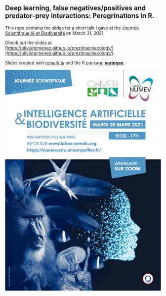 ## Deep learning, false negatives/positives and predator-prey interactions: Peregrinations in R.

This repo contains the slides for a short talk I gave at the [Journée Scientifique IA et Biodiversité](https://www.labex-cemeb.org/en/node/4374) on March 31, 2021.

Check out the slides at [https://oliviergimenez.github.io/prezimaginecology/](https://oliviergimenez.github.io/prezimaginecology/).

Slides created with [remark.js](http://remarkjs.com/) and the R package [**xaringan**](https://github.com/yihui/xaringan).

![](img/affiche_ia_vf.jpg)